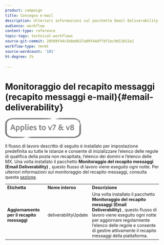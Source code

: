 ```yaml
---
product: campaign
title: Consegna e-mail
description: Ulteriori informazioni sul pacchetto Email Deliverability
audience: workflow
content-type: reference
topic-tags: technical-workflows
source-git-commit: 20509f44c5b8e0827a09f44dffdf2ec9d11652a1
workflow-type: tm+mt
source-wordcount: '101'
ht-degree: 2%

---
```



# Monitoraggio del recapito messaggi (recapito messaggi e-mail){#email-deliverability}

![](../../assets/common.svg)

Il flusso di lavoro descritto di seguito è installato per impostazione predefinita su tutte le istanze e consente di inizializzare l’elenco delle regole di qualifica della posta non recapitata, l’elenco dei domini e l’elenco delle MX. Una volta installato il pacchetto **Monitoraggio del recapito messaggi (Email Deliverability)** , questo flusso di lavoro viene eseguito ogni notte. Per ulteriori informazioni sul monitoraggio del recapito messaggi, consulta questa [sezione](../../delivery/using/about-deliverability.md).

<table> 
 <tbody> 
  <tr> 
   <td> <strong>Etichetta</strong><br /> </td> 
   <td> <strong>Nome interno</strong><br /> </td> 
   <td> <strong>Descrizione</strong><br /> </td> 
  </tr> 
  <tr> 
   <td> <strong>Aggiornamento per il recapito messaggi</strong><br /> </td> 
   <td> <span class="uicontrol">deliverabilityUpdate</span> <br /> </td> 
   <td>  Una volta installato il pacchetto <strong>Monitoraggio del recapito messaggi (Email Deliverability)</strong> , questo flusso di lavoro viene eseguito ogni notte per aggiornare regolarmente l’elenco delle regole e consente di gestire attivamente il recapito messaggi della piattaforma.<br /> </td> 
  </tr> 
 </tbody> 
</table>

